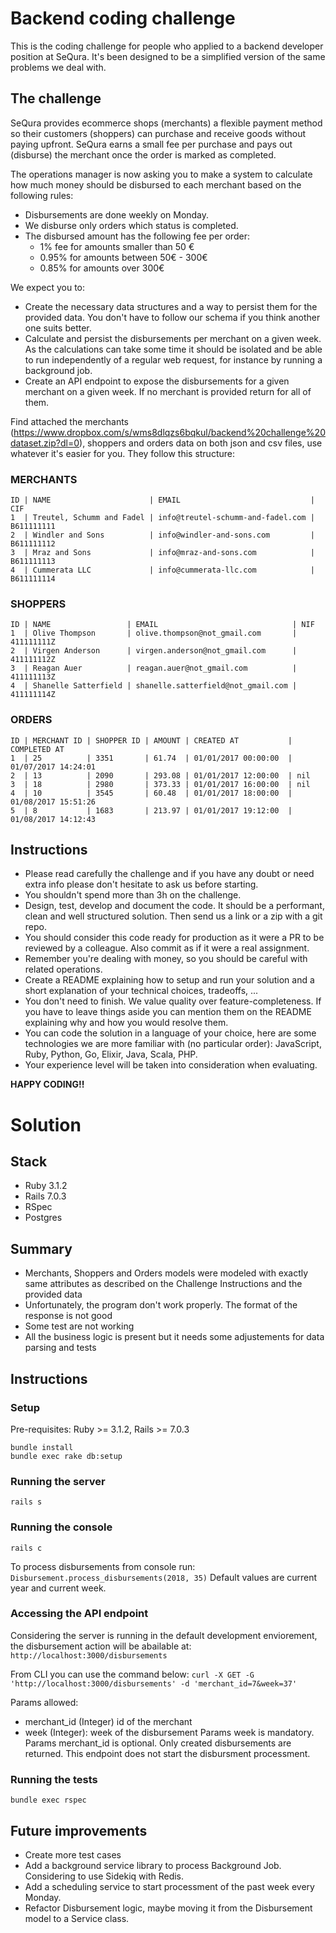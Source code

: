 # Backend coding challenge

This is the coding challenge for people who applied to a backend developer position at SeQura. It's been designed to be a simplified version of the same problems we deal with.

## The challenge

SeQura provides ecommerce shops (merchants) a flexible payment method so their customers (shoppers) can purchase and receive goods without paying upfront. SeQura earns a small fee per purchase and pays out (disburse) the merchant once the order is marked as completed.

The operations manager is now asking you to make a system to calculate how much money should be disbursed to each merchant based on the following rules:

- Disbursements are done weekly on Monday.
- We disburse only orders which status is completed.
- The disbursed amount has the following fee per order:
  - 1% fee for amounts smaller than 50 €
  - 0.95% for amounts between 50€ - 300€
  - 0.85% for amounts over 300€

We expect you to:

- Create the necessary data structures and a way to persist them for the provided data. You don't have to follow our schema if you think another one suits better.
- Calculate and persist the disbursements per merchant on a given week. As the calculations can take some time it should be isolated and be able to run independently of a regular web request, for instance by running a background job.
- Create an API endpoint to expose the disbursements for a given merchant on a given week. If no merchant is provided return for all of them.

Find attached the merchants (https://www.dropbox.com/s/wms8dlqzs6bqkul/backend%20challenge%20dataset.zip?dl=0), shoppers and orders data on both json and csv files, use whatever it's easier for you. They follow this structure:

### MERCHANTS

```
ID | NAME                      | EMAIL                             | CIF
1  | Treutel, Schumm and Fadel | info@treutel-schumm-and-fadel.com | B611111111
2  | Windler and Sons          | info@windler-and-sons.com         | B611111112
3  | Mraz and Sons             | info@mraz-and-sons.com            | B611111113
4  | Cummerata LLC             | info@cummerata-llc.com            | B611111114
```

### SHOPPERS

```
ID | NAME                 | EMAIL                              | NIF
1  | Olive Thompson       | olive.thompson@not_gmail.com       | 411111111Z
2  | Virgen Anderson      | virgen.anderson@not_gmail.com      | 411111112Z
3  | Reagan Auer          | reagan.auer@not_gmail.com          | 411111113Z
4  | Shanelle Satterfield | shanelle.satterfield@not_gmail.com | 411111114Z
```

### ORDERS

```
ID | MERCHANT ID | SHOPPER ID | AMOUNT | CREATED AT           | COMPLETED AT
1  | 25          | 3351       | 61.74  | 01/01/2017 00:00:00  | 01/07/2017 14:24:01
2  | 13          | 2090       | 293.08 | 01/01/2017 12:00:00  | nil
3  | 18          | 2980       | 373.33 | 01/01/2017 16:00:00  | nil
4  | 10          | 3545       | 60.48  | 01/01/2017 18:00:00  | 01/08/2017 15:51:26
5  | 8           | 1683       | 213.97 | 01/01/2017 19:12:00  | 01/08/2017 14:12:43
```

## Instructions

- Please read carefully the challenge and if you have any doubt or need extra info please don't hesitate to ask us before starting.
- You shouldn't spend more than 3h on the challenge.
- Design, test, develop and document the code. It should be a performant, clean and well structured solution. Then send us a link or a zip with a git repo.
- You should consider this code ready for production as it were a PR to be reviewed by a colleague. Also commit as if it were a real assignment.
- Remember you're dealing with money, so you should be careful with related operations.
- Create a README explaining how to setup and run your solution and a short explanation of your technical choices, tradeoffs, ...
- You don't need to finish. We value quality over feature-completeness. If you have to leave things aside you can mention them on the README explaining why and how you would resolve them.
- You can code the solution in a language of your choice, here are some technologies we are more familiar with (no particular order): JavaScript, Ruby, Python, Go, Elixir, Java, Scala, PHP.
- Your experience level will be taken into consideration when evaluating.

**HAPPY CODING!!**

# Solution

## Stack

- Ruby 3.1.2
- Rails 7.0.3
- RSpec
- Postgres

## Summary

- Merchants, Shoppers and Orders models were modeled with exactly same attributes as described on the Challenge Instructions and the provided data
- Unfortunately, the program don't work properly. The format of the response is not good
- Some test are not working
- All the business logic is present but it needs some adjustements for data parsing and tests

## Instructions

### Setup

Pre-requisites: Ruby >= 3.1.2, Rails >= 7.0.3

```
bundle install
bundle exec rake db:setup
```

### Running the server

`rails s`

### Running the console

`rails c`

To process disbursements from console run:
`Disbursement.process_disbursements(2018, 35)`
Default values are current year and current week.

### Accessing the API endpoint

Considering the server is running in the default development enviorement, the disbursement action will be abailable at:
`http://localhost:3000/disbursements`

From CLI you can use the command below:
`curl -X GET -G 'http://localhost:3000/disbursements' -d 'merchant_id=7&week=37'`

Params allowed:

- merchant_id (Integer) id of the merchant
- week (Integer): week of the disbursement
  Params week is mandatory. Params merchant_id is optional.
  Only created disbursements are returned. This endpoint does not start the disbursment processment.

### Running the tests

`bundle exec rspec`

## Future improvements

- Create more test cases
- Add a background service library to process Background Job. Considering to use Sidekiq with Redis.
- Add a scheduling service to start processment of the past week every Monday.
- Refactor Disbursement logic, maybe moving it from the Disbursement model to a Service class.
